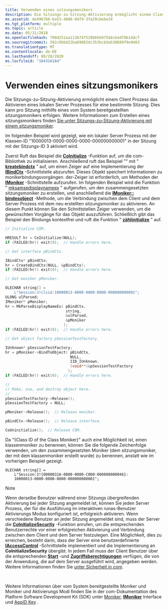 ```yaml
---
title: Verwenden eines sitzungsmonikers
description: Die Sitzungs-zu-Sitzung-Aktivierung ermöglicht einem Client Prozess das Aktivieren eines lokalen Server Prozesses für eine bestimmte Sitzung.
ms.assetid: de4967b6-6a53-4888-84f9-3fa29cbebe34
ms.tgt_platform: multiple
ms.topic: article
ms.date: 05/31/2018
ms.openlocfilehash: 700d251aa1136747529b66b975d4cbedf9b14dcf
ms.sourcegitcommit: 592c9bbd22ba69802dc353bcb5eb30699f9e9403
ms.translationtype: MT
ms.contentlocale: de-DE
ms.lasthandoff: 08/20/2020
ms.locfileid: "104316184"
---
```

# <a name="using-a-session-moniker"></a>Verwenden eines sitzungsmonikers

Die Sitzungs-zu-Sitzung-Aktivierung ermöglicht einem Client Prozess das Aktivieren eines lokalen Server Prozesses für eine bestimmte Sitzung. Dies kann pro Sitzung mithilfe eines vom System bereitgestellten sitzungsmonikers erfolgen. Weitere Informationen zum Erstellen eines sitzungsmonikers finden [Sie unter Sitzungs-zu-Sitzung-Aktivierung mit einem sitzungsmoniker](session-to-session-activation-with-a-session-moniker.md).

Im folgenden Beispiel wird gezeigt, wie ein lokaler Server Prozess mit der Klassen-ID "10000013-0000-0000-0000-000000000001" in der Sitzung mit der Sitzungs-ID 3 aktiviert wird.

Zuerst Ruft das Beispiel die [**CoInitialize**](/windows/win32/api/objbase/nf-objbase-coinitialize) -Funktion auf, um die com-Bibliothek zu initialisieren. Anschließend ruft das Beispiel "" mit " [**kreatebindctx**](/windows/win32/api/objbase/nf-objbase-createbindctx) " auf, um einen Zeiger auf eine Implementierung der [**IBindCtx**](/windows/win32/api/objidl/nn-objidl-ibindctx) -Schnittstelle abzurufen. Dieses Objekt speichert Informationen zu monikerbindungsvorgängen. der-Zeiger ist erforderlich, um Methoden der [**IMoniker**](/windows/win32/api/objidl/nn-objidl-imoniker) -Schnittstelle aufzurufen. Im folgenden Beispiel wird die Funktion " [mksamsedisplaynameex](/previous-versions/windows/internet-explorer/ie-developer/platform-apis/ms775113(v=vs.85)) " aufgerufen, um den zusammengesetzten sitzungsmoniker zu erstellen, und anschließend die [**IMoniker:: bindesobject**](/windows/win32/api/objidl/nf-objidl-imoniker-bindtoobject) -Methode, um die Verbindung zwischen dem Client und dem Server Prozess mit dem neu erstellten sitzungsmoniker zu aktivieren. An diesem Punkt können Sie den Schnittstellen Zeiger verwenden, um die gewünschten Vorgänge für das Objekt auszuführen. Schließlich gibt das Beispiel den Bindungs kontextfrei und ruft die Funktion " [**zählinitialize**](/windows/win32/api/combaseapi/nf-combaseapi-couninitialize) " auf.


```C++
// Initialize COM.

HRESULT hr = CoInitialize(NULL);
if (FAILED(hr)) exit(0);  // Handle errors here.

// Get interface pBindCtx.

IBindCtx* pBindCtx;
hr = CreateBindCtx(NULL, &pBindCtx);
if (FAILED(hr)) exit(0);  // Handle errors here.

// Get moniker pMoniker.

OLECHAR string[] =
    L"Session:3!clsid:10000013-0000-0000-0000-000000000001";
ULONG ulParsed;
IMoniker* pMoniker;
hr = MkParseDisplayNameEx( pBindCtx,
                           string,
                           &ulParsed,
                           &pMoniker
                          );
if (FAILED(hr)) exit(0);  // Handle errors here.

// Get object factory pSessionTestFactory.

IUnknown* pSessionTestFactory;
hr = pMoniker->BindToObject( pBindCtx,
                             NULL,
                             IID_IUnknown,
                             (void**)&pSessionTestFactory
                            );
if (FAILED(hr)) exit(0);  // Handle errors here.

//
// Make, use, and destroy object here.
//
pSessionTestFactory->Release();
pSessionTestFactory = NULL;

pMoniker->Release();  // Release moniker.

pBindCtx->Release();  // Release interface.

CoUninitialize();  // Release COM.
```



Da "{Class ID of the Class Moniker}" auch eine Möglichkeit ist, einen klassenmoniker zu benennen, können Sie die folgende Zeichenfolge verwenden, um den zusammengesetzten Moniker (dem sitzungsmoniker, der mit dem klassenmoniker erstellt wurde) zu benennen, anstatt wie im vorherigen Beispiel gezeigt.

``` syntax
OLECHAR string[] = 
    L"Session:3!{0000031A-0000-0000-C000-000000000046}:
    10000013-0000-0000-0000-000000000001";
```

> [!Note]  
> Wenn derselbe Benutzer während einer Sitzungs übergreifenden Aktivierung bei jeder Sitzung angemeldet ist, können Sie jeden Server Prozess, der für die Ausführung im interaktiven runas-Benutzer Aktivierungs Modus konfiguriert ist, erfolgreich aktivieren. Wenn verschiedene Benutzer an jeder Sitzung angemeldet sind, muss der Server die [**CoInitializeSecurity**](/windows/win32/api/combaseapi/nf-combaseapi-coinitializesecurity) -Funktion anrufen, um die entsprechenden Benutzerrechte vor einer erfolgreichen Aktivierung und Verbindung zwischen dem Client und dem Server festzulegen. Eine Möglichkeit, dies zu erreichen, besteht darin, dass der Server eine benutzerdefinierte [**IAccessControl**](/windows/win32/api/iaccess/nn-iaccess-iaccesscontrol) -Schnittstelle implementiert und die Implementierung an **CoInitializeSecurity** übergibt. In jedem Fall muss der Client Benutzer über die entsprechenden [**Start**](../com/launchpermission.md) -und [**Zugriffsberechtigungen**](../com/accesspermission.md) verfügen, die von der Anwendung, die auf dem Server ausgeführt wird, angegeben werden. Weitere Informationen finden Sie [unter Sicherheit in com](../com/security-in-com.md).

 

Weitere Informationen über vom System bereitgestellte Moniker und Moniker und Aktivierungs Modi finden Sie in der com-Dokumentation des Platform Software Development Kit (SDK) unter [Moniker](../com/monikers.md), [**IMoniker**](/windows/win32/api/objidl/nn-objidl-imoniker) Interface und [AppID Key](/windows/desktop/com/appid-key) .

 

 
